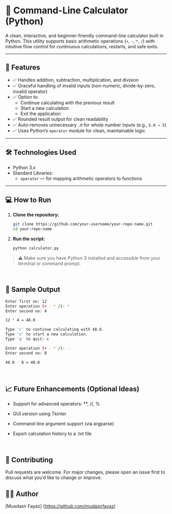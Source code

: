 # 🧮 Command-Line Calculator (Python)

A clean, interactive, and beginner-friendly command-line calculator built in Python. This utility supports basic arithmetic operations (`+`, `-`, `*`, `/`) with intuitive flow control for continuous calculations, restarts, and safe exits.

---

## 🚀 Features

- ✅ Handles addition, subtraction, multiplication, and division
- ✅ Graceful handling of invalid inputs (non-numeric, divide-by-zero, invalid operator)
- ✅ Option to:
  - Continue calculating with the previous result
  - Start a new calculation
  - Exit the application
- ✅ Rounded result output for clean readability
- ✅ Auto-removes unnecessary `.0` for whole number inputs (e.g., `5.0 → 5`)
- ✅ Uses Python’s `operator` module for clean, maintainable logic

---

## 🛠️ Technologies Used

- Python 3.x
- Standard Libraries:
  - `operator` — for mapping arithmetic operators to functions

---

## 💻 How to Run

1. **Clone the repository:**

   ```bash
   git clone https://github.com/your-username/your-repo-name.git
   cd your-repo-name
   ```

2. **Run the script:**

   ```bash
   python calculator.py
   ```

> ⚠️ Make sure you have Python 3 installed and accessible from your terminal or command prompt.

<br/>

## 🧠 Sample Output

```bash
Enter first no: 12
Enter operation (+ - * /): *
Enter second no: 4

12 * 4 = 48.0

Type 'c' to continue calculating with 48.0.
Type 's' to start a new calculation.
Type 'q' to quit: c

Enter operation (+ - * /): -
Enter second no: 8

48.0 - 8 = 40.0
```

<br/>

## 📈 Future Enhancements (Optional Ideas)

- Support for advanced operators: \*\*, //, %

- GUI version using Tkinter

- Command-line argument support (via argparse)

- Export calculation history to a .txt file

<br/>

## 🤝 Contributing

Pull requests are welcome. For major changes, please open an issue first to discuss what you’d like to change or improve.

## 🧑‍💻 Author

[Musdasir Fayaz] (https://github.com/mudasirfayaz)

